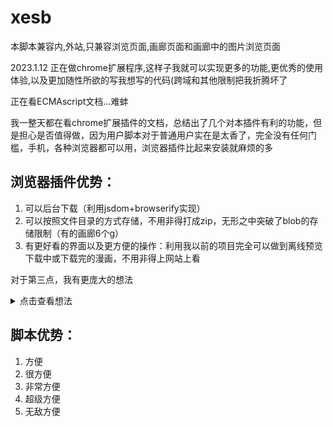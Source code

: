 # xesb

本脚本兼容内,外站,只兼容浏览页面,画廊页面和画廊中的图片浏览页面  

2023.1.12 正在做chrome扩展程序,这样子我就可以实现更多的功能,更优秀的使用体验,以及更加随性所欲的写我想写的代码(跨域和其他限制把我折腾坏了

正在看ECMAscript文档...难蚌

我一整天都在看chrome扩展插件的文档，总结出了几个对本插件有利的功能，但是担心是否值得做，因为用户脚本对于普通用户实在是太香了，完全没有任何门槛，手机，各种浏览器都可以用，浏览器插件比起来安装就麻烦的多
## 浏览器插件优势：
1. 可以后台下载（利用jsdom+browserify实现）
2. 可以按照文件目录的方式存储，不用非得打成zip，无形之中突破了blob的存储限制（有的画廊6个g）
3. 有更好看的界面以及更方便的操作：利用我以前的项目完全可以做到离线预览下载中或下载完的漫画，不用非得上网站上看

对于第三点，我有更庞大的想法
<details>
    <summary>点击查看想法</summary>
    <h1>我可以让插件变成浏览器应用（pwm）并利用扩展插件丰富的功能做到以下这样子的页面，而且是完全的js（展示的图片是我架在家里的nas+一点点php的结果）其实普通的js页面也可以做到，只不过产生不了用户粘性，而且有限制，我就懒得做了，现在又有这个机会了，又有了新的动力，只要让我看见多一个star（当前2），我这个寒假死活都会给你们做出来</h1>
    <h2>主页图片</h2>
    <img src="https://user-images.githubusercontent.com/47025714/212099981-4ce25ba5-9fbb-440d-ae3e-34bf1ac408a6.png"/>
    <h2>预览界面图片</h2>
    <img src="https://user-images.githubusercontent.com/47025714/212103524-a38ff790-88ad-4da2-abd2-94b8b9a9a5ca.png"/>
</details>


## 脚本优势：
1. 方便
2. 很方便
3. 非常方便
4. 超级方便
5. 无敌方便
